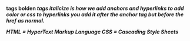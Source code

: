 <strong> tags bolden
<em> tags italicize
<a href> </a> is how we add anchors and hyperlinks
to add color or css to hyperlinks you add it after the anchor tag but before the href as normal.

HTML = HyperText Markup Language
CSS = Cascading Style Sheets

